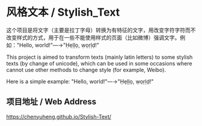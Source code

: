 # 风格文本 / Stylish_Text

这个项目是将文字（主要是拉丁字母）转换为有特征的文字，用改变字符字符而不改变样式的方式，用于在一些不能使用样式的页面（比如微博）强调文字。例如："Hello, world!"—→"Ḥẹḷḷọ, ẉọṛḷḍ!"

This project is aimed to transform texts (mainly latin letters) to some stylish texts (by change of unicode), which can be used in some occasions where cannot use other methods to change style (for example, Weibo).

Here is a simple example: "Hello, world!"—→"Ḥẹḷḷọ, ẉọṛḷḍ!"

## 项目地址 / Web Address

[<https://chenyuheng.github.io/Stylish-Text/>](https://chenyuheng.github.io/Stylish-Text/)

